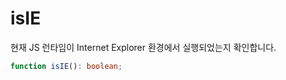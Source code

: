 # isIE

현재 JS 런타임이 Internet Explorer 환경에서 실행되었는지 확인합니다.

```typescript
function isIE(): boolean;
```
